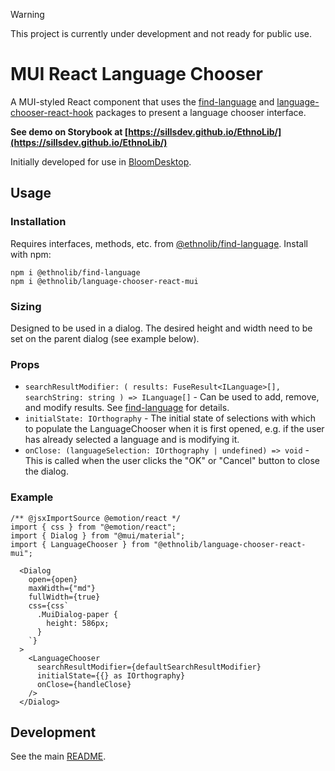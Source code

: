 > [!warning]
> This project is currently under development and not ready for public use.

# MUI React Language Chooser

A MUI-styled React component that uses the [find-language](../../common/find-language/README.md) and [language-chooser-react-hook](../common/language-chooser-react-hook/README.md) packages to present a language chooser interface.

**See demo on Storybook at [https://sillsdev.github.io/EthnoLib/](https://sillsdev.github.io/EthnoLib/)**

Initially developed for use in [BloomDesktop](https://github.com/BloomBooks/BloomDesktop).

## Usage

### Installation

Requires interfaces, methods, etc. from [@ethnolib/find-language](../../common/find-language/README.md).
Install with npm:

```
npm i @ethnolib/find-language
npm i @ethnolib/language-chooser-react-mui
```

### Sizing

Designed to be used in a dialog. The desired height and width need to be set on the parent dialog (see example below).

### Props

- `searchResultModifier: (
  results: FuseResult<ILanguage>[],
  searchString: string
) => ILanguage[]` - Can be used to add, remove, and modify results. See [find-language](../../common/find-language/README.md) for details.
- `initialState: IOrthography` - The initial state of selections with which to populate the LanguageChooser when it is first opened, e.g. if the user has already selected a language and is modifying it.
- `onClose: (languageSelection: IOrthography | undefined) => void` - This is called when the user clicks the "OK" or "Cancel" button to close the dialog.

### Example

```
/** @jsxImportSource @emotion/react */
import { css } from "@emotion/react";
import { Dialog } from "@mui/material";
import { LanguageChooser } from "@ethnolib/language-chooser-react-mui";

  <Dialog
    open={open}
    maxWidth={"md"}
    fullWidth={true}
    css={css`
      .MuiDialog-paper {
        height: 586px;
      }
    `}
  >
    <LanguageChooser
      searchResultModifier={defaultSearchResultModifier}
      initialState={{} as IOrthography}
      onClose={handleClose}
    />
  </Dialog>
```

## Development

See the main [README](../../../../README.md).
